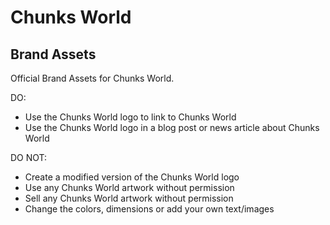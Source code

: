 # Chunks World
## Brand Assets

Official Brand Assets for Chunks World.

DO:
- Use the Chunks World logo to link to Chunks World
- Use the Chunks World logo in a blog post or news article about Chunks World

DO NOT:
- Create a modified version of the Chunks World logo
- Use any Chunks World artwork without permission
- Sell any Chunks World artwork without permission
- Change the colors, dimensions or add your own text/images

